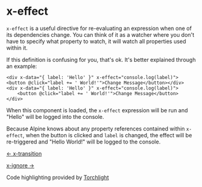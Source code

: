 x-effect
========

`x-effect` is a useful directive for re-evaluating an expression when one of its dependencies change. You can think of it as a watcher where you don't have to specify what property to watch, it will watch all properties used within it.

If this definition is confusing for you, that's ok. It's better explained through an example:

    <div x-data="{ label: 'Hello' }" x-effect="console.log(label)">    <button @click="label += ' World!'">Change Message</button></div>
    <div x-data="{ label: 'Hello' }" x-effect="console.log(label)">
        <button @click="label += ' World!'">Change Message</button>
    </div>

When this component is loaded, the `x-effect` expression will be run and "Hello" will be logged into the console.

Because Alpine knows about any property references contained within `x-effect`, when the button is clicked and `label` is changed, the effect will be re-triggered and "Hello World!" will be logged to the console.

[← x-transition](/directives/transition)

[x-ignore →](/directives/ignore)

Code highlighting provided by [Torchlight](https://torchlight.dev)